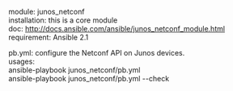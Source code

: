 module: junos_netconf  
installation: this is a core module  
doc: http://docs.ansible.com/ansible/junos_netconf_module.html  
requirement: Ansible 2.1  

pb.yml: configure the Netconf API on Junos devices.  
usages:  
ansible-playbook junos_netconf/pb.yml  
ansible-playbook junos_netconf/pb.yml --check   
